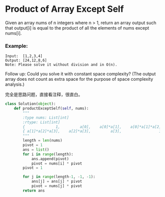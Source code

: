 # Product of Array Except Self

Given an array nums of n integers where n > 1,  return an array output such that output[i] is equal to the product of all the elements of nums except nums[i].

### Example:
```
Input:  [1,2,3,4]
Output: [24,12,8,6]
Note: Please solve it without division and in O(n).
```
Follow up:
Could you solve it with constant space complexity? (The output array does not count as extra space for the purpose of space complexity analysis.)

完全是思路问题，直接看注释，很直白。

```python
class Solution(object):
    def productExceptSelf(self, nums):
        """
        :type nums: List[int]
        :rtype: List[int]
        {              1,         a[0],    a[0]*a[1],    a[0]*a[1]*a[2],  }
        { a[1]*a[2]*a[3],    a[2]*a[3],         a[3],                 1,  }
        """
        length = len(nums)
        pivot = 1
        ans = list()
        for i in range(length):
            ans.append(pivot)
            pivot = nums[i] * pivot
        pivot = 1

        for j in range(length-1, -1, -1):
            ans[j] = ans[j] * pivot
            pivot = nums[j] * pivot
        return ans

```
